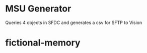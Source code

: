 # MSU Generator

Queries 4 objects in SFDC and generates a csv for SFTP to Vision

# fictional-memory
